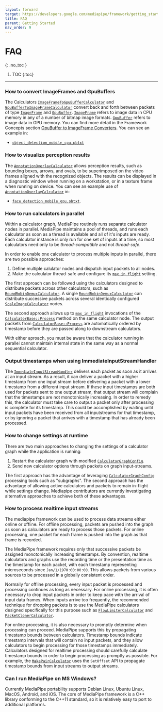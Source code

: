 ```yaml
---
layout: forward
target: https://developers.google.com/mediapipe/framework/getting_started/faq
title: FAQ
parent: Getting Started
nav_order: 9
---
```


# FAQ
{: .no_toc }

1. TOC
{:toc}
---

### How to convert ImageFrames and GpuBuffers

The Calculators [`ImageFrameToGpuBufferCalculator`] and
[`GpuBufferToImageFrameCalculator`] convert back and forth between packets of
type [`ImageFrame`] and [`GpuBuffer`]. [`ImageFrame`] refers to image data in
CPU memory in any of a number of bitmap image formats. [`GpuBuffer`] refers to
image data in GPU memory. You can find more detail in the Framework Concepts
section
[GpuBuffer to ImageFrame Converters](./gpu.md#gpubuffer-to-imageframe-converters).
You can see an example in:

*   [`object_detection_mobile_cpu.pbtxt`]

### How to visualize perception results

The [`AnnotationOverlayCalculator`] allows perception results, such as bounding
boxes, arrows, and ovals, to be superimposed on the video frames aligned with
the recognized objects. The results can be displayed in a diagnostic window when
running on a workstation, or in a texture frame when running on device. You can
see an example use of [`AnnotationOverlayCalculator`] in:

*   [`face_detection_mobile_gpu.pbtxt`].

### How to run calculators in parallel

Within a calculator graph, MediaPipe routinely runs separate calculator nodes
in parallel.  MediaPipe maintains a pool of threads, and runs each calculator
as soon as a thread is available and all of it's inputs are ready.  Each
calculator instance is only run for one set of inputs at a time, so most
calculators need only to be *thread-compatible* and not *thread-safe*.

In order to enable one calculator to process multiple inputs in parallel, there
are two possible approaches:

1.  Define multiple calulator nodes and dispatch input packets to all nodes.
2.  Make the calculator thread-safe and configure its [`max_in_flight`] setting.

The first approach can be followed using the calculators designed to distribute
packets across other calculators, such as [`RoundRobinDemuxCalculator`]. A
single [`RoundRobinDemuxCalculator`] can distribute successive packets across
several identically configured [`ScaleImageCalculator`] nodes.

The second approach allows up to [`max_in_flight`] invocations of the
[`CalculatorBase::Process`] method on the same calculator node. The output
packets from [`CalculatorBase::Process`] are automatically ordered by timestamp
before they are passed along to downstream calculators.

With either aproach, you must be aware that the calculator running in parallel
cannot maintain internal state in the same way as a normal sequential
calculator.

### Output timestamps when using ImmediateInputStreamHandler

The [`ImmediateInputStreamHandler`] delivers each packet as soon as it arrives
at an input stream. As a result, it can deliver a packet
with a higher timestamp from one input stream before delivering a packet with a
lower timestamp from a different input stream. If these input timestamps are
both used for packets sent to one output stream, that output stream will
complain that the timestamps are not monotonically increasing. In order to
remedy this, the calculator must take care to output a packet only after
processing is complete for its timestamp. This could be accomplished by waiting
until input packets have been received from all inputstreams for that timestamp,
or by ignoring a packet that arrives with a timestamp that has already been
processed.

### How to change settings at runtime

There are two main approaches to changing the settings of a calculator graph
while the application is running:

1. Restart the calculator graph with modified [`CalculatorGraphConfig`].
2. Send new calculator options through packets on graph input-streams.

The first approach has the advantage of leveraging [`CalculatorGraphConfig`]
processing tools such as "subgraphs". The second approach has the advantage of
allowing active calculators and packets to remain in-flight while settings
change. Mediapipe contributors are currently investigating alternative approaches
to achieve both of these advantages.

### How to process realtime input streams

The mediapipe framework can be used to process data streams either online or
offline. For offline processing, packets are pushed into the graph as soon as
calculators are ready to process those packets. For online processing, one
packet for each frame is pushed into the graph as that frame is recorded.

The MediaPipe framework requires only that successive packets be assigned
monotonically increasing timestamps. By convention, realtime calculators and
graphs use the recording time or the presentation time as the timestamp for each
packet, with each timestamp representing microseconds since
`Jan/1/1970:00:00:00`. This allows packets from various sources to be processed
in a globally consistent order.

Normally for offline processing, every input packet is processed and processing
continues as long as necessary. For online processing, it is often necessary to
drop input packets in order to keep pace with the arrival of input data frames.
When inputs arrive too frequently, the recommended technique for dropping
packets is to use the MediaPipe calculators designed specifically for this
purpose such as [`FlowLimiterCalculator`] and [`PacketClonerCalculator`].

For online processing, it is also necessary to promptly determine when processing
can proceed. MediaPipe supports this by propagating timestamp bounds between
calculators. Timestamp bounds indicate timestamp intervals that will contain no
input packets, and they allow calculators to begin processing for those
timestamps immediately. Calculators designed for realtime processing should
carefully calculate timestamp bounds in order to begin processing as promptly as
possible. For example, the [`MakePairCalculator`] uses the `SetOffset` API to
propagate timestamp bounds from input streams to output streams.

### Can I run MediaPipe on MS Windows?

Currently MediaPipe portability supports Debian Linux, Ubuntu Linux,
MacOS, Android, and iOS.  The core of MediaPipe framework is a C++ library
conforming to the C++11 standard, so it is relatively easy to port to
additional platforms.

[`object_detection_mobile_cpu.pbtxt`]: https://github.com/google/mediapipe/tree/master/mediapipe/graphs/object_detection/object_detection_mobile_cpu.pbtxt
[`ImageFrame`]: https://github.com/google/mediapipe/tree/master/mediapipe/framework/formats/image_frame.h
[`GpuBuffer`]: https://github.com/google/mediapipe/tree/master/mediapipe/gpu/gpu_buffer.h
[`GpuBufferToImageFrameCalculator`]: https://github.com/google/mediapipe/tree/master/mediapipe/gpu/gpu_buffer_to_image_frame_calculator.cc
[`ImageFrameToGpuBufferCalculator`]: https://github.com/google/mediapipe/tree/master/mediapipe/gpu/image_frame_to_gpu_buffer_calculator.cc
[`AnnotationOverlayCalculator`]: https://github.com/google/mediapipe/tree/master/mediapipe/calculators/util/annotation_overlay_calculator.cc
[`face_detection_mobile_gpu.pbtxt`]: https://github.com/google/mediapipe/tree/master/mediapipe/graphs/face_detection/face_detection_mobile_gpu.pbtxt
[`CalculatorBase::Process`]: https://github.com/google/mediapipe/tree/master/mediapipe/framework/calculator_base.h
[`max_in_flight`]: https://github.com/google/mediapipe/tree/master/mediapipe/framework/calculator.proto
[`RoundRobinDemuxCalculator`]: https://github.com/google/mediapipe/tree/master//mediapipe/calculators/core/round_robin_demux_calculator.cc
[`ScaleImageCalculator`]: https://github.com/google/mediapipe/tree/master/mediapipe/calculators/image/scale_image_calculator.cc
[`ImmediateInputStreamHandler`]: https://github.com/google/mediapipe/tree/master/mediapipe/framework/stream_handler/immediate_input_stream_handler.cc
[`CalculatorGraphConfig`]: https://github.com/google/mediapipe/tree/master/mediapipe/framework/calculator.proto
[`FlowLimiterCalculator`]: https://github.com/google/mediapipe/tree/master/mediapipe/calculators/core/flow_limiter_calculator.cc
[`PacketClonerCalculator`]: https://github.com/google/mediapipe/tree/master/mediapipe/calculators/core/packet_cloner_calculator.cc
[`MakePairCalculator`]: https://github.com/google/mediapipe/tree/master/mediapipe/calculators/core/make_pair_calculator.cc

